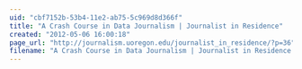 ```yaml
---
uid: "cbf7152b-53b4-11e2-ab75-5c969d8d366f"
title: "A Crash Course in Data Journalism | Journalist in Residence"
created: "2012-05-06 16:00:18"
page_url: "http://journalism.uoregon.edu/journalist_in_residence/?p=36"
filename: "A Crash Course in Data Journalism | Journalist in Residence.html"
---
```

